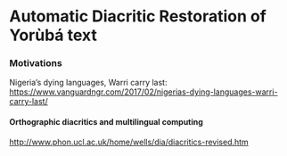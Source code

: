 # Automatic Diacritic Restoration of Yorùbá text


### Motivations
Nigeria’s dying languages, Warri carry last:
https://www.vanguardngr.com/2017/02/nigerias-dying-languages-warri-carry-last/


#### Orthographic diacritics and multilingual computing
http://www.phon.ucl.ac.uk/home/wells/dia/diacritics-revised.htm